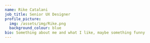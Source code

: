 ```yaml
---
name: Rike Catalani
job_title: Senior UX Designer
profile_picture:
  img: /assets/img/Rike.png
  background_colour: blue
bio: Something about me and what I like, maybe something funny
---
```

